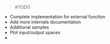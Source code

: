 >#TODO

* Complete implementation for external function
* Add more internals documentation
* Additional samples
* Plot input/output spaces
*
